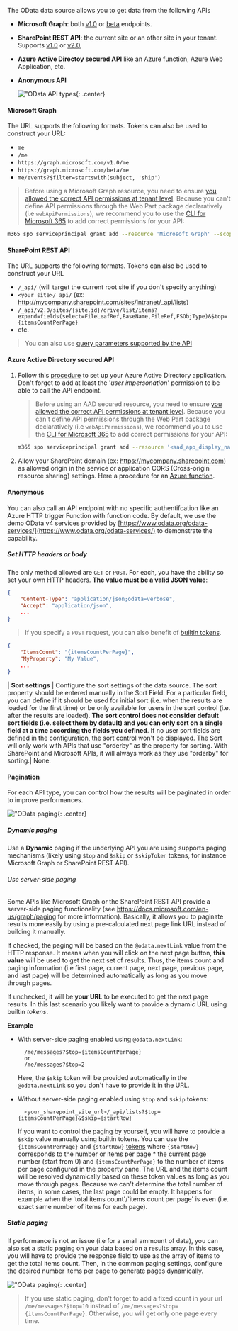 The OData data source allows you to get data from the following APIs

- **Microsoft Graph**: both [v1.0](https://docs.microsoft.com/en-us/graph/api/overview?view=graph-rest-1.0) or [beta](https://docs.microsoft.com/en-us/graph/api/overview?view=graph-rest-beta) endpoints.
- **SharePoint REST API**: the current site or an other site in your tenant. Supports [v1.0](https://docs.microsoft.com/en-us/sharepoint/dev/sp-add-ins/get-to-know-the-sharepoint-rest-service) or [v2.0](https://docs.microsoft.com/en-us/sharepoint/dev/apis/sharepoint-rest-graph),
- **Azure Active Directoy secured API** like an Azure function, Azure Web Application, etc.
- **Anonymous API**

    !["OData API types](../../../assets/webparts/data_visualizer/odata/odata_http_api_type.png "OData API types"){: .center}

#### Microsoft Graph

The URL supports the following formats. Tokens can also be used to construct your URL:

* `me`
* `/me`
* `https://graph.microsoft.com/v1.0/me`
* `https://graph.microsoft.com/beta/me`
* `me/events?$filter=startswith(subject, 'ship')`

> Before using a Microsoft Graph resource, you need to ensure [you allowed the correct API permissions at tenant level](https://docs.microsoft.com/en-us/sharepoint/dev/spfx/use-aadhttpclient). Because you can't define API permissions through the Web Part package declaratively (i.e `webApiPermissions`), we recommend you to use the [CLI for Microsoft 365](https://pnp.github.io/cli-microsoft365/cmd/spo/serviceprincipal/serviceprincipal-grant-add/) to add correct permissions for your API:

```bash
m365 spo serviceprincipal grant add --resource 'Microsoft Graph' --scope 'Mail.Read'
```

#### SharePoint REST API

The URL supports the following formats. Tokens can also be used to construct your URL

* `/_api/` (will target the current root site if you don't specify anything)
* `<your_site>/_api/` (ex: http://mycompany.sharepoint.com/sites/intranet/_api/lists)
* `/_api/v2.0/sites/{site.id}/drive/list/items?expand=fields(select=FileLeafRef,BaseName,FileRef,FSObjType)&$top={itemsCountPerPage}`
* etc.

> You can also use [query parameters supported by the API](https://docs.microsoft.com/en-us/sharepoint/dev/sp-add-ins/use-odata-query-operations-in-sharepoint-rest-requests)


#### Azure Active Directory secured API

1. Follow this [procedure](https://docs.microsoft.com/en-us/sharepoint/dev/spfx/use-aadhttpclient#connect-to-azure-ad-applications-using-the-aadhttpclient) to set up your Azure Active Directory application. Don't forget to add at least the '_user impersonation_' permission to be able to call the API endpoint.

    > Before using an AAD secured resource, you need to ensure [you allowed the correct API permissions at tenant level](https://docs.microsoft.com/en-us/sharepoint/dev/spfx/use-aadhttpclient). Because you can't define API permissions through the Web Part package declaratively (i.e `webApiPermissions`), we recommend you to use the [CLI for Microsoft 365](https://pnp.github.io/cli-microsoft365/cmd/spo/serviceprincipal/serviceprincipal-grant-add/) to add correct permissions for your API:

    ```bash
    m365 spo serviceprincipal grant add --resource '<aad_app_display_name>' --scope 'user_impersonation'
    ```

2. Allow your SharePoint domain (ex: https://mycompany.sharepoint.com) as allowed origin in the service or application CORS (Cross-origin resource sharing) settings. Here a procedure for an [Azure function](https://docs.microsoft.com/en-us/azure/azure-functions/functions-how-to-use-azure-function-app-settings).

#### Anonymous

You can also call an API endpoint with no specific authentifcation like an Azure HTTP trigger Function with function code. By default, we use the demo OData v4 services provided by [https://www.odata.org/odata-services/](https://www.odata.org/odata-services/) to demonstrate the capability.

##### Set HTTP headers or body

The only method allowed are `GET` or `POST`. For each, you have the ability so set your own HTTP headers. **The value must be a valid JSON value**:

```json
{
    "Content-Type": "application/json;odata=verbose",
    "Accept": "application/json",
    ...
}
```

> If you specify a `POST` request, you can also benefit of [builtin tokens](../tokens.md).

```json
{
    "ItemsCount": "{itemsCountPerPage}",
    "MyProperty": "My Value",
    ...
}
```

| **Sort settings** | Configure the sort settings of the data source. The sort property should be entered manually in the Sort Field. For a particular field, you can define if it should be used for initial sort (i.e. when the results are loaded for the first time) or be only available for users in the sort control (i.e. after the results are loaded). **The sort control does not consider default sort fields (i.e. select them by default) and you can only sort on a single field at a time according the fields you defined**. If no user sort fields are defined in the configuration, the sort control won't be displayed. The Sort will only work with APIs that use "orderby" as the property for sorting. With SharePoint and Microsoft APIs, it will always work as they use "orderby" for sorting.| None.
#### Pagination

For each API type, you can control how the results will be paginated in order to improve performances.

!["OData paging](../../../assets/webparts/data_visualizer/odata/paging_options.png){: .center}


##### Dynamic paging

Use a **Dynamic** paging if the underlying API you are using supports paging mechanisms (likely using `$top` and `$skip` or `$skipToken` tokens, for instance Microsoft Graph or SharePoint REST API).

###### Use server-side paging

Some APIs like Microsoft Graph or the SharePoint REST API provide a server-side paging functionality (see https://docs.microsoft.com/en-us/graph/paging for more information). Basically, it allows you to paginate results more easily by using a pre-calculated next page link URL instead of building it manually. 

If checked, the paging will be based on the `@odata.nextLink` value from the HTTP response. It means when you will click on the next page button, **this value** will be used to get the next set of results. Thus, the items count and paging information (i.e first page, current page, next page, previous page, and last page) will be determined automatically as long as you move through pages.

If unchecked, it will be **your URL** to be executed to get the next page results. In this last scenario you likely want to provide a dynamic URL using builtin _tokens_.

**Example**

- With server-side paging enabled using `@odata.nextLink`:

        /me/messages?$top={itemsCountPerPage}
        or
        /me/messages?$top=2

    Here, the `$skip` token will be provided automatically in the `@odata.nextLink` so you don't have to provide it in the URL.

- Without server-side paging enabled using `$top` and `$skip` tokens:

        <your_sharepoint_site_url>/_api/lists?$top={itemsCountPerPage}&$skip={startRow}

    If you want to control the paging by yourself, you will have to provide a `$skip` value manually using builtin tokens. You can use the `{itemsCountPerPage}` and `{startRow}` [tokens](../tokens.md) where `{startRow}` corresponds to the number or items per page * the current page number (start from 0) and `{itemsCountPerPage}` to the number of items per page configured in the property pane. The URL and the items count will be resolved dynamically based on these token values as long as you move through pages. Because we can't determine the total number of items, in some cases, the last page could be empty. It happens for example when the 'total items count'/'items count per page' is even (i.e. exact same number of items for each page).

##### Static paging

If performance is not an issue (i.e for a small ammount of data), you can also set a static paging on your data based on a results array. In this case, you will have to provide the response field to use as the array of items to get the total items count. Then, in the common paging settings, configure the desired number items per page to generate pages dynamically.

!["OData paging](../../../assets/webparts/data_visualizer/odata/static_paging.png){: .center}

> If you use static paging, don't forget to add a fixed count in your url `/me/messages?$top=10` instead of `/me/messages?$top={itemsCountPerPage}`. Otherwise, you will get only one page every time.

